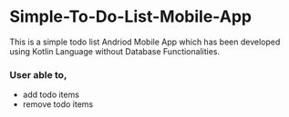 # Simple-To-Do-List-Mobile-App
This is a simple todo list Andriod Mobile App which has been developed using Kotlin Language without Database Functionalities.

### User able to,
- add todo items
- remove todo items
